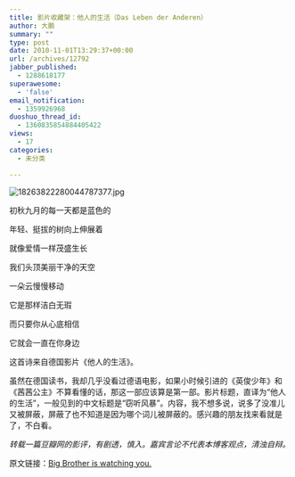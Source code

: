 ```yaml
---
title: 影片收藏架：他人的生活（Das Leben der Anderen）
author: 大鹏
summary: ""
type: post
date: 2010-11-01T13:29:37+00:00
url: /archives/12792
jabber_published:
  - 1288618177
superawesome:
  - 'false'
email_notification:
  - 1359926968
duoshuo_thread_id:
  - 1360835854884405422
views:
  - 17
categories:
  - 未分类

---
```

<!--:zh-->

![18263822280044787377.jpg][1]
  
初秋九月的每一天都是蓝色的
  
年轻、挺拔的树向上伸展着
  
就像爱情一样茂盛生长
  
我们头顶美丽干净的天空
  
一朵云慢慢移动
  
它是那样洁白无瑕
  
而只要你从心底相信
  
它就会一直在你身边

这首诗来自德国影片《他人的生活》。

虽然在德国读书，我却几乎没看过德语电影，如果小时候引进的《英俊少年》和《茜茜公主》不算看懂的话，那这一部应该算是第一部。影片标题，直译为“他人的生活”，一般见到的中文标题是“窃听风暴”。内容，我不想多说，说多了没准儿又被屏蔽，屏蔽了也不知道是因为哪个词儿被屏蔽的。感兴趣的朋友找来看就是了，不白看。

 <em id="__mceDel">转载一篇豆瓣网的影评，有剧透，慎入。嘉宾言论不代表本博客观点，清浊自辩。</em>

原文链接：[Big Brother is watching you.][2]<!--:-->

 [1]: http://img.scol.com.cn/201010/27/65/18263822280044787377.jpg "18263822280044787377.jpg"
 [2]: http://movie.douban.com/review/1501222/
